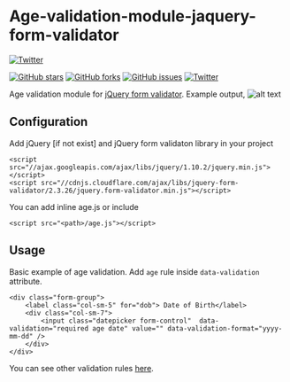 # Age-validation-module-jaquery-form-validator
[![Twitter](https://img.shields.io/twitter/url?style=social&url=https%3A%2F%2Fgithub.com%2Frakibhstu%2FAge-validation-module-jaquery-form-validator)](https://twitter.com/intent/tweet?text=Wow:&url=https%3A%2F%2Fgithub.com%2Frakibhstu%2FAge-validation-module-jaquery-form-validator)


[![GitHub stars](https://img.shields.io/github/stars/rakibhstu/Age-validation-module-jaquery-form-validator)](https://github.com/rakibhstu/Age-validation-module-jaquery-form-validator/stargazers)
[![GitHub forks](https://img.shields.io/github/forks/rakibhstu/Age-validation-module-jaquery-form-validator)](https://github.com/rakibhstu/Age-validation-module-jaquery-form-validator/network)
[![GitHub issues](https://img.shields.io/github/issues/rakibhstu/Age-validation-module-jaquery-form-validator)](https://github.com/rakibhstu/Age-validation-module-jaquery-form-validator/issues)
[![Twitter](https://img.shields.io/twitter/url?style=social&url=https%3A%2F%2Fgithub.com%2Frakibhstu%2FAge-validation-module-jaquery-form-validator)](https://twitter.com/intent/tweet?text=Wow:&url=https%3A%2F%2Fgithub.com%2Frakibhstu%2FAge-validation-module-jaquery-form-validator)

Age validation module for [jQuery form validator](http://www.formvalidator.net/). Example output,
![alt text](https://github.com/rakibhstu/Age-validation-module-jaquery-form-validator/age-validator.JPG "")


## Configuration

Add jQuery [if not exist] and jQuery form validaton library in your project
```
<script src="//ajax.googleapis.com/ajax/libs/jquery/1.10.2/jquery.min.js"></script>
<script src="//cdnjs.cloudflare.com/ajax/libs/jquery-form-validator/2.3.26/jquery.form-validator.min.js"></script>
```
You can add inline age.js or include
```
<script src="<path>/age.js"></script>
```

## Usage
Basic example of age validation. Add `age` rule inside `data-validation` attribute.
```
<div class="form-group">
    <label class="col-sm-5" for="dob"> Date of Birth</label>
    <div class="col-sm-7">
        <input class="datepicker form-control"  data-validation="required age date" value="" data-validation-format="yyyy-mm-dd" />
    </div>
</div>
```

You can see other validation rules [here](http://www.formvalidator.net/).